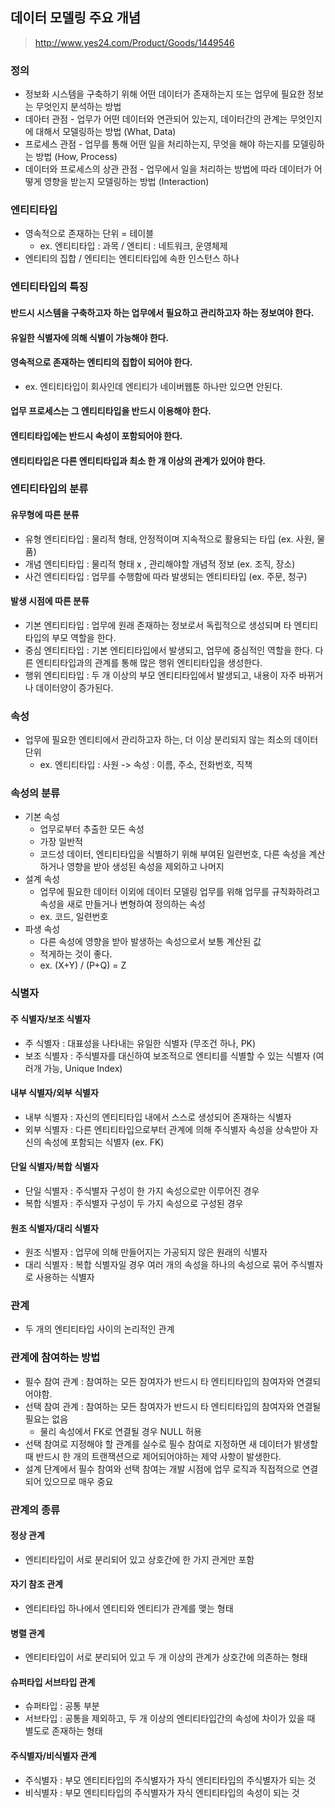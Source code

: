 ## 데이터 모델링 주요 개념
> http://www.yes24.com/Product/Goods/1449546

### 정의
* 정보화 시스템을 구축하기 위해 어떤 데이터가 존재하는지 또는 업무에 필요한 정보는 무엇인지 분석하는 방법
* 데아터 관점 - 업무가 어떤 데이터와 연관되어 있는지, 데이터간의 관계는 무엇인지에 대해서 모델링하는 방법 (What, Data)
* 프로세스 관점 - 업무를 통해 어떤 일을 처리하는지, 무엇을 해야 하는지를 모델링하는 방법 (How, Process)
* 데이터와 프로세스의 상관 관점 - 업무에서 일을 처리하는 방법에 따라 데이터가 어떻게 영향을 받는지 모델링하는 방법 (Interaction)

### 엔티티타입
* 영속적으로 존재하는 단위 = 테이블
  * ex. 엔티티타입 : 과목 / 엔티티 : 네트워크, 운영체제
* 엔티티의 집합 / 엔티티는 엔티티타입에 속한 인스턴스 하나

### 엔티티타입의 특징
#### 반드시 시스템을 구축하고자 하는 업무에서 필요하고 관리하고자 하는 정보여야 한다.

#### 유일한 식별자에 의해 식별이 가능해야 한다.

#### 영속적으로 존재하는 엔티티의 집합이 되어야 한다.
* ex. 엔티티타입이 회사인데 엔티티가 네이버웹툰 하나만 있으면 안된다.

#### 업무 프로세스는 그 엔티티타입을 반드시 이용해야 한다.

#### 엔티티타입에는 반드시 속성이 포함되어야 한다.

#### 엔티티타입은 다른 엔티티타입과 최소 한 개 이상의 관계가 있어야 한다.

### 엔티티타입의 분류
#### 유무형에 따른 분류
* 유형 엔티티타입 : 물리적 형태, 안정적이며 지속적으로 활용되는 타입 (ex. 사원, 물품)
* 개념 엔티티타입 : 물리적 형태 x , 관리해야할 개념적 정보 (ex. 조직, 장소)
* 사건 엔티티타입 : 업무를 수행함에 따라 발생되는 엔티티타입 (ex. 주문, 청구)

#### 발생 시점에 따른 분류
* 기본 엔티티타입 : 업무에 원래 존재하는 정보로서 독립적으로 생성되며 타 엔티티타입의 부모 역할을 한다.
* 중심 엔티티타입 : 기본 엔티티타입에서 발생되고, 업무에 중심적인 역할을 한다. 다른 엔티티타입과의 관계를 통해 많은 행위 엔티티타입을 생성한다.
* 행위 엔티티타입 : 두 개 이상의 부모 엔티티타입에서 발생되고, 내용이 자주 바뀌거나 데이터양이 증가된다.

### 속성
* 업무에 필요한 엔티티에서 관리하고자 하는, 더 이상 분리되지 않는 최소의 데이터 단위
  * ex. 엔티티타입 : 사원 -> 속성 : 이름, 주소, 전화번호, 직책

### 속성의 분류
* 기본 속성
  * 업무로부터 추출한 모든 속성
  * 가장 일반적
  * 코드성 데이터, 엔티티타입을 식별하기 위해 부여된 일련번호, 다른 속성을 계산하거나 영향을 받아 생성된 속성을 제외하고 나머지
* 설계 속성
  * 업무에 필요한 데이터 이외에 데이터 모델링 업무를 위해 업무를 규칙화하려고 속성을 새로 만들거나 변형하여 정의하는 속성
  * ex. 코드, 일련번호
* 파생 속성
  * 다른 속성에 영향을 받아 발생하는 속성으로서 보통 계산된 값
  * 적게하는 것이 좋다.
  * ex. (X+Y) / (P+Q) = Z 

### 식별자
#### 주 식별자/보조 식별자
* 주 식별자 : 대표성을 나타내는 유일한 식별자 (무조건 하나, PK)
* 보조 식별자 : 주식별자를 대신하여 보조적으로 엔티티를 식별할 수 있는 식별자 (여러개 가능, Unique Index)

#### 내부 식별자/외부 식별자
* 내부 식별자 : 자신의 엔티티타입 내에서 스스로 생성되어 존재하는 식별자
* 외부 식별자 : 다른 엔티티타입으로부터 관계에 의해 주식별자 속성을 상속받아 자신의 속성에 포함되는 식별자 (ex. FK)

#### 단일 식별자/복합 식별자
* 단일 식별자 : 주식별자 구성이 한 가지 속성으로만 이루어진 경우
* 복합 식별자 : 주식별자 구성이 두 가지 속성으로 구성된 경우

#### 원조 식별자/대리 식별자
* 원조 식별자 : 업무에 의해 만들어지는 가공되지 않은 원래의 식별자
* 대리 식별자 : 복합 식별자일 경우 여러 개의 속성을 하나의 속성으로 묶어 주식별자로 사용하는 식별자

### 관계
* 두 개의 엔티티타입 사이의 논리적인 관계

### 관계에 참여하는 방법
* 필수 참여 관계 : 참여하는 모든 참여자가 반드시 타 엔티티타입의 참여자와 연결되어야함.
* 선택 참여 관계 : 참여하는 모든 참여자가 반드시 타 엔티티타입의 참여자와 연결될 필요는 없음
  * 물리 속성에서 FK로 연결될 경우 NULL 허용
* 선택 참여로 지정해야 할 관계를 실수로 필수 참여로 지정하면 새 데이터가 밝생할 때 반드시 한 개의 트랜잭션으로 제어되어야하는 제약 사항이 발생한다.
* 설계 단계에서 필수 참여와 선택 참여는 개발 시점에 업무 로직과 직접적으로 연결되어 있으므로 매우 중요

### 관계의 종류
#### 정상 관계
* 엔티티타입이 서로 분리되어 있고 상호간에 한 가지 관게만 포함

#### 자기 참조 관계
* 엔티티타입 하나에서 엔티티와 엔티티가 관계를 맺는 형태

#### 병렬 관계
* 엔티티타입이 서로 분리되어 있고 두 개 이상의 관계가 상호간에 의존하는 형태

#### 슈퍼타입 서브타입 관계
* 슈퍼타입 : 공통 부분
* 서브타입 : 공통을 제외하고, 두 개 이상의 엔티티타입간의 속성에 차이가 있을 때 별도로 존재하는 형태

#### 주식별자/비식별자 관계
* 주식별자 : 부모 엔티티타입의 주식별자가 자식 엔티티타입의 주식별자가 되는 것
* 비식별자 : 부모 엔티티타입의 주식별자가 자식 엔티티타입의 속성이 되는 것 